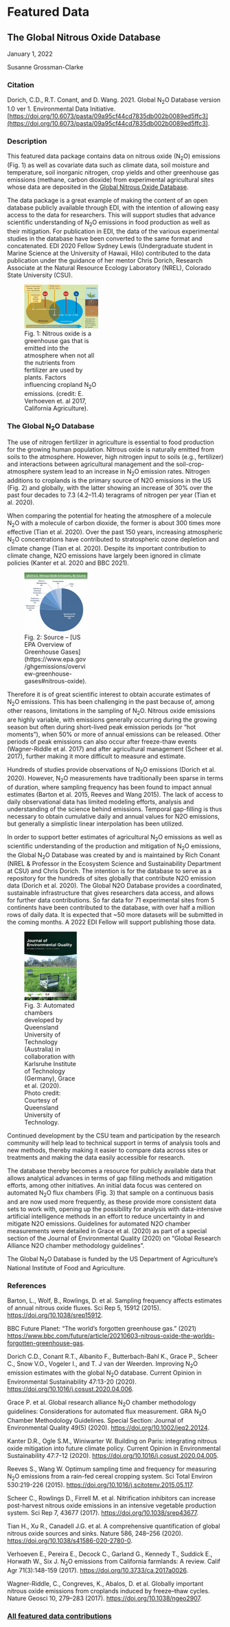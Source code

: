 # Featured Data

## The Global Nitrous Oxide Database

January 1, 2022

Susanne Grossman-Clarke

### Citation

Dorich, C.D., R.T. Conant, and D. Wang. 2021. Global N<sub>2</sub>O Database version 1.0 ver 1. Environmental Data Initiative. [https://doi.org/10.6073/pasta/09a95cf44cd7835db002b0089ed5ffc3](https://doi.org/10.6073/pasta/09a95cf44cd7835db002b0089ed5ffc3).

### Description

This featured data package contains data on nitrous oxide (N<sub>2</sub>O) emissions (Fig. 1) as well as covariate data such as climate data, soil moisture and temperature, soil inorganic nitrogen, crop yields and other greenhouse gas emissions (methane, carbon dioxide) from experimental agricultural sites whose data are deposited in the [Global Nitrous Oxide Database](https://ecoapps.nrel.colostate.edu/global_n2o/).

The data package is a great example of making the content of an open database publicly available through EDI, with the intention of allowing easy access to the data for researchers. This will support studies that advance scientific understanding of N<sub>2</sub>O emissions in food production as well as their mitigation. For publication in EDI, the data of the various experimental studies in the database have been converted to the same format and concatenated. EDI 2020 Fellow Sydney Lewis (Undergraduate student in Marine Science at the University of Hawaii, Hilo) contributed to the data publication under the guidance of her mentor Chris Dorich, Research Associate at the Natural Resource Ecology Laboratory (NREL), Colorado State University (CSU).

<div class="figure_featured" style="width: 50%;">
    <figure>
       <img src="/static/images/featured_data/verhoeven-2017-calag.jpg" alt="nitrous oxide"/>
       <figcaption class="figure-caption">Fig. 1: Nitrous oxide is a greenhouse gas that is emitted into the atmosphere when not all the nutrients from fertilizer are used by plants. Factors influencing cropland N<sub>2</sub>O emissions. (credit: E. Verhoeven et. al 2017, California Agriculture).</figcaption>
    </figure>
</div>

### The Global N<sub>**2**</sub>O Database

The use of nitrogen fertilizer in agriculture is essential to food production for the growing human population. Nitrous oxide is naturally emitted from soils to the atmosphere. However, high nitrogen input to soils (e.g., fertilizer) and interactions between agricultural management and the soil-crop-atmosphere system lead to an increase in N<sub>2</sub>O emission rates. Nitrogen additions to croplands is the primary source of N2O emissions in the US (Fig. 2) and globally, with the latter showing an increase of 30% over the past four decades to 7.3 (4.2–11.4) teragrams of nitrogen per year (Tian et al. 2020).

When comparing the potential for heating the atmosphere of a molecule N<sub>2</sub>O with a molecule of carbon dioxide, the former is about 300 times more effective (Tian et al. 2020). Over the past 150 years, increasing atmospheric N<sub>2</sub>O concentrations have contributed to stratospheric ozone depletion and climate change (Tian et al. 2020). Despite its important contribution to climate change, N2O emissions have largely been ignored in climate policies (Kanter et al. 2020 and BBC 2021).

<div class="figure_featured" style="width: 45%;">
    <figure>
       <img src="/static/images/featured_data/n2o-emissions.png" alt="2019 US Nitrous Oxide Emissions, By Source"/>
       <figcaption class="figure-caption">Fig. 2: Source – [US EPA Overview of Greenhouse Gases](https://www.epa.gov/ghgemissions/overview-greenhouse-gases#nitrous-oxide).</figcaption>
    </figure>
</div>

Therefore it is of great scientific interest to obtain accurate estimates of N<sub>2</sub>O emissions. This has been challenging in the past because of, among other reasons, limitations in the sampling of N<sub>2</sub>O. Nitrous oxide emissions are highly variable, with emissions generally occurring during the growing season but often during short-lived peak emission periods (or “hot moments”), when 50% or more of annual emissions can be released. Other periods of peak emissions can also occur after freeze-thaw events (Wagner-Riddle et al. 2017) and after agricultural management (Scheer et al. 2017), further making it more difficult to measure and estimate.

Hundreds of studies provide observations of N<sub>2</sub>O emissions (Dorich et al. 2020). However, N<sub>2</sub>O measurements have traditionally been sparse in terms of duration, where sampling frequency has been found to impact annual estimates (Barton et al. 2015, Reeves and Wang 2015). The lack of access to daily observational data has limited modeling efforts, analysis and understanding of the science behind emissions. Temporal gap-filling is thus necessary to obtain cumulative daily and annual values for N2O emissions, but generally a simplistic linear interpolation has been utilized.

In order to support better estimates of agricultural N<sub>2</sub>O emissions as well as scientific understanding of the production and mitigation of N<sub>2</sub>O emissions, the Global N<sub>2</sub>O Database was created by and is maintained by Rich Conant (NREL & Professor in the Ecosystem Science and Sustainability Department at CSU) and Chris Dorich. The intention is for the database to serve as a repository for the hundreds of sites globally that contribute N2O emission data (Dorich et al. 2020). The Global N2O Database provides a coordinated, sustainable infrastructure that gives researchers data access, and allows for further data contributions. So far data for 71 experimental sites from 5 continents have been contributed to the database, with over half a million rows of daily data. It is expected that ~50 more datasets will be submitted in the coming months. A 2022 EDI Fellow will support publishing those data. 

<div class="figure_featured" style="width: 40%;">
    <figure>
       <img src="/static/images/featured_data/jeq-cover-n2o-issue.png" alt="cover-issue"/>
       <figcaption class="figure-caption">Fig. 3: Automated chambers developed by Queensland University of Technology (Australia) in collaboration with Karlsruhe Institute of Technology (Germany), Grace et al. (2020). Photo credit: Courtesy of Queensland University of Technology.</figcaption>
    </figure>
</div>

Continued development by the CSU team and participation by the research community will help lead to technical support in terms of analysis tools and new methods, thereby making it easier to compare data across sites or treatments and making the data easily accessible for research.

The database thereby becomes a resource for publicly available data that allows analytical advances in terms of gap filling methods and mitigation efforts, among other initiatives. An initial data focus was centered on automated N<sub>2</sub>O flux chambers (Fig. 3) that sample on a continuous basis and are now used more frequently, as these provide more consistent data sets to work with, opening up the possibility for analysis with data-intensive artificial intelligence methods in an effort to reduce uncertainty in and mitigate N2O emissions. Guidelines for automated N2O chamber measurements were detailed in Grace et al. (2020) as part of a special section of the Journal of Environmental Quality (2020) on “Global Research Alliance N2O chamber methodology guidelines”.

The Global N<sub>2</sub>O Database is funded by the US Department of Agriculture’s National Institute of Food and Agriculture.


### References

Barton, L., Wolf, B., Rowlings, D. et al. Sampling frequency affects estimates of annual nitrous oxide fluxes. Sci Rep 5, 15912 (2015). https://doi.org/10.1038/srep15912.

BBC Future Planet: “The world’s forgotten greenhouse gas.” (2021) https://www.bbc.com/future/article/20210603-nitrous-oxide-the-worlds-forgotten-greenhouse-gas.

Dorich C.D., Conant R.T., Albanito F., Butterbach-Bahl K., Grace P., Scheer C., Snow V.O., Vogeler I., and T. J van der Weerden. Improving N<sub>2</sub>O emission estimates with the global N<sub>2</sub>O database. Current Opinion in Environmental Sustainability 47:13-20 (2020). https://doi.org/10.1016/j.cosust.2020.04.006.

Grace P. et al. Global research alliance N<sub>2</sub>O chamber methodology guidelines: Considerations for automated flux measurement. GRA N<sub>2</sub>O Chamber Methodology Guidelines. Special Section: Journal of Environmental Quality 49(5) (2020). https://doi.org/10.1002/jeq2.20124.

Kanter D.R., Ogle S.M., Winiwarter W. Building on Paris: integrating nitrous oxide mitigation into future climate policy. Current Opinion in Environmental Sustainability
47:7-12 (2020). https://doi.org/10.1016/j.cosust.2020.04.005.

Reeves S., Wang W. Optimum sampling time and frequency for measuring N<sub>2</sub>O emissions from a rain-fed cereal cropping system. Sci Total Environ 530:219-226 (2015). https://doi.org/10.1016/j.scitotenv.2015.05.117.

Scheer C., Rowlings D., Firrell M. et al. Nitrification inhibitors can increase post-harvest nitrous oxide emissions in an intensive vegetable production system. Sci Rep 7, 43677 (2017). https://doi.org/10.1038/srep43677.

Tian H., Xu R., Canadell J.G. et al. A comprehensive quantification of global nitrous oxide sources and sinks. Nature 586, 248–256 (2020). https://doi.org/10.1038/s41586-020-2780-0.

Verhoeven E., Pereira E., Decock C., Garland G., Kennedy T., Suddick E., Horwath W., Six J. N<sub>2</sub>O emissions from California farmlands: A review. Calif Agr 71(3):148-159 (2017). https://doi.org/10.3733/ca.2017a0026.

Wagner-Riddle, C., Congreves, K., Abalos, D. et al. Globally important nitrous oxide emissions from croplands induced by freeze–thaw cycles. Nature Geosci 10, 279–283 (2017). https://doi.org/10.1038/ngeo2907.

### [All featured data contributions](/templates/featured/featured-grid)
